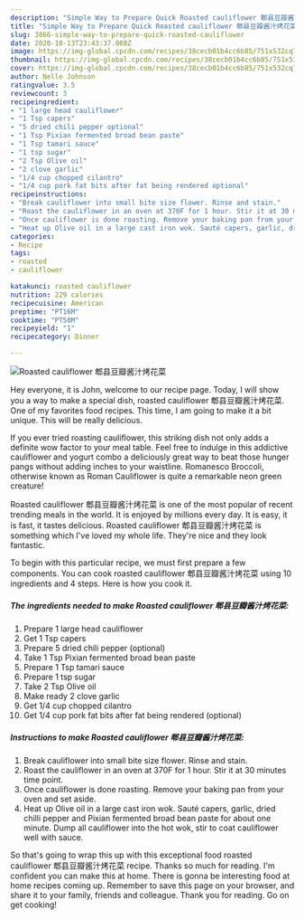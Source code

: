 ```yaml
---
description: "Simple Way to Prepare Quick Roasted cauliflower 郫县豆瓣酱汁烤花菜"
title: "Simple Way to Prepare Quick Roasted cauliflower 郫县豆瓣酱汁烤花菜"
slug: 3866-simple-way-to-prepare-quick-roasted-cauliflower
date: 2020-10-13T23:43:37.008Z
image: https://img-global.cpcdn.com/recipes/38cecb01b4cc6b85/751x532cq70/roasted-cauliflower-郫县豆瓣酱汁烤花菜-recipe-main-photo.jpg
thumbnail: https://img-global.cpcdn.com/recipes/38cecb01b4cc6b85/751x532cq70/roasted-cauliflower-郫县豆瓣酱汁烤花菜-recipe-main-photo.jpg
cover: https://img-global.cpcdn.com/recipes/38cecb01b4cc6b85/751x532cq70/roasted-cauliflower-郫县豆瓣酱汁烤花菜-recipe-main-photo.jpg
author: Nelle Johnson
ratingvalue: 3.5
reviewcount: 3
recipeingredient:
- "1 large head cauliflower"
- "1 Tsp capers"
- "5 dried chili pepper optional"
- "1 Tsp Pixian fermented broad bean paste"
- "1 Tsp tamari sauce"
- "1 tsp sugar"
- "2 Tsp Olive oil"
- "2 clove garlic"
- "1/4 cup chopped cilantro"
- "1/4 cup pork fat bits after fat being rendered optional"
recipeinstructions:
- "Break cauliflower into small bite size flower. Rinse and stain."
- "Roast the cauliflower in an oven at 370F for 1 hour. Stir it at 30 minutes time point."
- "Once cauliflower is done roasting. Remove your baking pan from your oven and set aside."
- "Heat up Olive oil in a large cast iron wok. Sauté capers, garlic, dried chilli pepper and Pixian fermented broad bean paste for about one minute. Dump all cauliflower into the hot wok, stir to coat cauliflower well with sauce."
categories:
- Recipe
tags:
- roasted
- cauliflower

katakunci: roasted cauliflower 
nutrition: 229 calories
recipecuisine: American
preptime: "PT16M"
cooktime: "PT58M"
recipeyield: "1"
recipecategory: Dinner

---
```



![Roasted cauliflower 郫县豆瓣酱汁烤花菜](https://img-global.cpcdn.com/recipes/38cecb01b4cc6b85/751x532cq70/roasted-cauliflower-郫县豆瓣酱汁烤花菜-recipe-main-photo.jpg)

Hey everyone, it is John, welcome to our recipe page. Today, I will show you a way to make a special dish, roasted cauliflower 郫县豆瓣酱汁烤花菜. One of my favorites food recipes. This time, I am going to make it a bit unique. This will be really delicious.

If you ever tried roasting cauliflower, this striking dish not only adds a definite wow factor to your meal table. Feel free to indulge in this addictive cauliflower and yogurt combo a deliciously great way to beat those hunger pangs without adding inches to your waistline. Romanesco Broccoli, otherwise known as Roman Cauliflower is quite a remarkable neon green creature!

Roasted cauliflower 郫县豆瓣酱汁烤花菜 is one of the most popular of recent trending meals in the world. It is enjoyed by millions every day. It is easy, it is fast, it tastes delicious. Roasted cauliflower 郫县豆瓣酱汁烤花菜 is something which I've loved my whole life. They're nice and they look fantastic.


To begin with this particular recipe, we must first prepare a few components. You can cook roasted cauliflower 郫县豆瓣酱汁烤花菜 using 10 ingredients and 4 steps. Here is how you cook it.

<!--inarticleads1-->

##### The ingredients needed to make Roasted cauliflower 郫县豆瓣酱汁烤花菜:

1. Prepare 1 large head cauliflower
1. Get 1 Tsp capers
1. Prepare 5 dried chili pepper (optional)
1. Take 1 Tsp Pixian fermented broad bean paste
1. Prepare 1 Tsp tamari sauce
1. Prepare 1 tsp sugar
1. Take 2 Tsp Olive oil
1. Make ready 2 clove garlic
1. Get 1/4 cup chopped cilantro
1. Get 1/4 cup pork fat bits after fat being rendered (optional)




<!--inarticleads2-->

##### Instructions to make Roasted cauliflower 郫县豆瓣酱汁烤花菜:

1. Break cauliflower into small bite size flower. Rinse and stain.
1. Roast the cauliflower in an oven at 370F for 1 hour. Stir it at 30 minutes time point.
1. Once cauliflower is done roasting. Remove your baking pan from your oven and set aside.
1. Heat up Olive oil in a large cast iron wok. Sauté capers, garlic, dried chilli pepper and Pixian fermented broad bean paste for about one minute. Dump all cauliflower into the hot wok, stir to coat cauliflower well with sauce.




So that's going to wrap this up with this exceptional food roasted cauliflower 郫县豆瓣酱汁烤花菜 recipe. Thanks so much for reading. I'm confident you can make this at home. There is gonna be interesting food at home recipes coming up. Remember to save this page on your browser, and share it to your family, friends and colleague. Thank you for reading. Go on get cooking!
